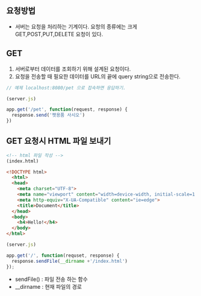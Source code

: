 ## 요청방법
- 서버는 요청을 처리하는 기계이다. 요청의 종류에는 크게 GET,POST,PUT,DELETE 요청이 있다.

## GET
1) 서버로부터 데이터를 조회하기 위해 설계된 요청이다. 
2) 요청을 전송할 때 필요한 데이터를 URL의 끝에 query string으로 전송한다.

```javascript
// 예제 localhost:8080/pet 으로 접속하면 응답하기.

(server.js)

app.get('/pet', function(request, response) { 
  response.send('펫용품 사시오')
})
```

## GET 요청시 HTML 파일 보내기

```html
<!-- html 파일 작성 -->
(index.html)

<!DOCTYPE html>
  <html>
  <head>
    <meta charset="UTF-8">
    <meta name="viewport" content="width=device-width, initial-scale=1.0">
    <meta http-equiv="X-UA-Compatible" content="ie=edge">
    <title>Document</title>
  </head>
  <body>
    <h4>Hello!</h4>
  </body>
</html>

```

```javascript
(server.js)

app.get('/', function(requset, response) { 
  response.sendFile(__dirname +'/index.html')
});

```

 - sendFile() : 파일 전송 하는 함수
 - __dirname : 현재 파일의 경로